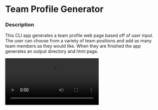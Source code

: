 
# Team Profile Generator

### Description 
This CLI app generates a team profile web page based off of user input. The user can choose from a variety of team positions and add as many team members as they would like. When they are finished the app generates an output directory and html page. 

![Profile Generator GIF](./Assets/Profilebuilder.mp4)
